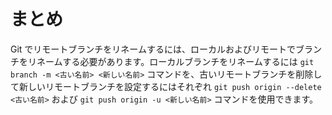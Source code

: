 # まとめ

Git でリモートブランチをリネームするには、ローカルおよびリモートでブランチをリネームする必要があります。ローカルブランチをリネームするには `git branch -m <古い名前> <新しい名前>` コマンドを、古いリモートブランチを削除して新しいリモートブランチを設定するにはそれぞれ `git push origin --delete <古い名前>` および `git push origin -u <新しい名前>` コマンドを使用できます。
